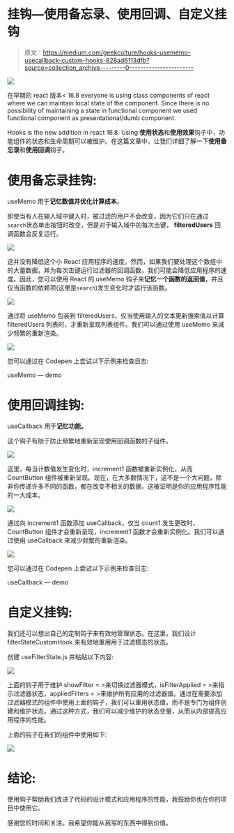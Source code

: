 # 挂钩—使用备忘录、使用回调、自定义挂钩

> 原文：<https://medium.com/geekculture/hooks-usememo-usecallback-custom-hooks-828ad6113dfb?source=collection_archive---------0----------------------->

![](img/dea3a9d05fa147c1932ecc9dada02a08.png)

在早期的 react 版本< 16.8 everyone is using class components of react where we can maintain local state of the component. Since there is no possibility of maintaining a state in functional component we used functional component as presentational/dumb component.

Hooks is the new addition in react 16.8\. Using **使用状态**和**使用效果**钩子中，功能组件的状态和生命周期可以被维护。在这篇文章中，让我们详细了解一下**使用备忘录**和**使用回调**钩子。

# 使用备忘录挂钩:

useMemo 用于**记忆数值并优化计算成本**。

即使当有人在输入域中键入时，被过滤的用户不会改变，因为它们只在通过`search`状态单击按钮时改变，但是对于输入域中的每次击键， **filteredUsers** 回调函数会反复运行。

![](img/96b3daaf9257547358255b294020485a.png)

这并没有降低这个小 React 应用程序的速度。然而，如果我们要处理这个数组中的大量数据，并为每次击键运行过滤器的回调函数，我们可能会降低应用程序的速度。因此，您可以使用 React 的 useMemo 钩子来**记忆一个函数的返回值**，并且仅当函数的依赖项(这里是`search`)发生变化时才运行该函数。

![](img/9ce8c893d3d7c1fbf6c9c2d3b569ba71.png)

通过将 useMemo 包装到 filteredUsers，仅当使用输入的文本更新搜索值以计算 filteredUsers 列表时，才重新呈现列表组件。我们可以通过使用 useMemo 来减少频繁的重新渲染。

![](img/fc71c51e7642f6c1b681b9573885f90e.png)

您可以通过在 Codepen 上尝试以下示例来检查日志:

useMemo — demo

# 使用回调挂钩:

useCallback 用于**记忆功能。**

这个钩子有助于防止频繁地重新呈现使用回调函数的子组件。

![](img/2b67d283e02b11282a11825cffcd4193.png)

这里，每当计数值发生变化时，increment1 函数被重新实例化，从而 CountButton 组件被重新呈现。现在，在大多数情况下，这不是一个大问题，除非你传递许多不同的函数，都在改变不相关的数据，这被证明是你的应用程序性能的一大成本。

![](img/9b5744fceb57a8c760f25a5cec4c6084.png)

通过向 increment1 函数添加 useCallback，仅当 count1 发生更改时，CountButton 组件才会重新呈现，increment1 函数才会重新实例化。我们可以通过使用 useCallback 来减少频繁的重新渲染。

![](img/c75a55a8501ed6ae9dbed7e8798e32ed.png)

您可以通过在 Codepen 上尝试以下示例来检查日志:

useCallback — demo

# 自定义挂钩:

我们还可以想出自己的定制钩子来有效地管理状态。在这里，我们设计 filterStateCustomHook 来有效地重用用于过滤模态的状态。

创建 useFilterState.js 并粘贴以下内容:

![](img/0d45da821cf2456646604098df959dac.png)

上面的钩子用于维护 showFilter = >来切换过滤器模式，isFilterApplied = >来指示过滤器状态，appliedFilters = >来维护所有应用的过滤器值。通过在需要添加过滤器模式的组件中使用上面的钩子，我们可以重用状态值，而不是专门为组件创建和维护状态。通过这种方式，我们可以减少维护的状态变量，从而从内部提高应用程序的性能。

上面的钩子在我们的组件中使用如下:

![](img/24e60d2ca476b5d22e317f7feaac4580.png)

# 结论:

使用钩子帮助我们改进了代码的设计模式和应用程序的性能，我鼓励你也在你的项目中使用它。

感谢您的时间和关注。我希望你能从我写的东西中得到价值。